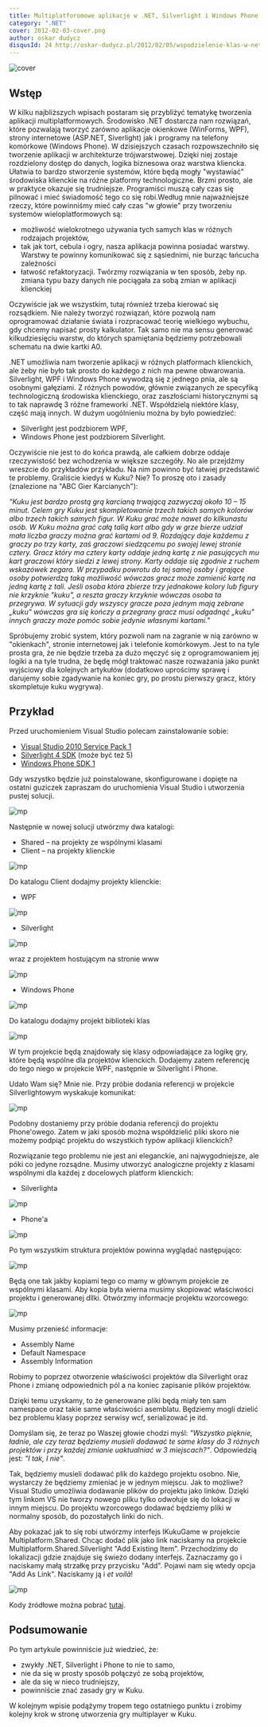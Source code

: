 ```yaml
---
title: Multiplatforomowe aplikacje w .NET, Silverlight i Windows Phone Cz.1 – Współdzielenie klas
category: ".NET"
cover: 2012-02-03-cover.png
author: oskar dudycz
disqusId: 24 http://oskar-dudycz.pl/2012/02/05/wspodzielenie-klas-w-net-silverlight-i/
---
```


![cover](2012-02-03-cover.png)

## Wstęp

W kilku najbliższych wpisach postaram się przybliżyć tematykę tworzenia aplikacji multiplatformowych. Środowisko .NET dostarcza nam rozwiązań, które pozwalają tworzyć zarówno aplikacje okienkowe (WinForms, WPF), strony internetowe (ASP.NET, Siverlight) jak i programy na telefony komórkowe (Windows Phone). W dzisiejszych czasach rozpowszechniło się tworzenie aplikacji w architekturze trójwarstwowej. Dzięki niej zostaje rozdzielony dostęp do danych, logika biznesowa oraz warstwa kliencka. Ułatwia to bardzo stworzenie systemów, które będą mogły "wystawiać" środowiska klienckie na różne platformy technologiczne. Brzmi prosto, ale w praktyce okazuje się trudniejsze. Programiści muszą cały czas się pilnować i mieć świadomość tego co się robi.Według mnie najważniejsze rzeczy, które powinniśmy mieć cały czas "w głowie" przy tworzeniu systemów wieloplatformowych są:
* możliwość wielokrotnego używania tych samych klas w różnych rodzajach projektów,
* tak jak tort, cebula i ogry, nasza aplikacja powinna posiadać warstwy. Warstwy te powinny komunikować się z sąsiednimi, nie burząc łańcucha zależności
* łatwość refaktoryzacji. Twórzmy rozwiązania w ten sposób, żeby np. zmiana typu bazy danych nie pociągała za sobą zmian w aplikacji klienckiej

Oczywiście jak we wszystkim, tutaj również trzeba kierować się rozsądkiem. Nie należy tworzyć rozwiązań, które pozwolą nam oprogramować działanie świata i rozpracować teorię wielkiego wybuchu, gdy chcemy napisać prosty kalkulator. Tak samo nie ma sensu generować kilkudziesięciu warstw, do których spamiętania będziemy potrzebowali schematu na dwie kartki A0.


.NET umożliwia nam tworzenie aplikacji w różnych platformach klienckich, ale żeby nie było tak prosto do każdego z nich ma pewne obwarowania. Silverlight, WPF i Windows Phone wywodzą się z jednego pnia, ale są osobnymi gałęziami. Z różnych powodów, głównie związanych ze specyfiką technologiczną środowiska klienckiego, oraz zaszłościami historycznymi są to tak naprawdę 3 różne frameworki .NET. Współdzielą niektóre klasy, część mają innych. W dużym uogólnieniu można by było powiedzieć:
* Silverlight jest podzbiorem WPF,
* Windows Phone jest podzbiorem Silverlight.

Oczywiście nie jest to do końca prawdą, ale całkiem dobrze oddaje rzeczywistość bez wchodzenia w większe szczegóły. No ale przejdźmy wreszcie do przykładów przykładu. Na nim powinno być łatwiej przedstawić te problemy. Graliście kiedyś w Kuku? Nie? To proszę oto i zasady (znalezione na "ABC Gier Karcianych"):

_"Kuku jest bardzo prostą grą karcianą trwającą zazwyczaj około 10 – 15 minut. Celem gry Kuku jest skompletowanie trzech takich samych kolorów albo trzech takich samych figur. W Kuku grać może nawet do kilkunastu osób. W Kuku można grać całą talią kart albo gdy w grze bierze udział mała liczba graczy można grać kartami od 9. Rozdający daje każdemu z graczy po trzy karty, zaś graczowi siedzącemu po swojej lewej stronie cztery. Gracz który ma cztery karty oddaje jedną kartę z nie pasujących mu kart graczowi który siedzi z lewej strony. Karty oddaje się zgodnie z ruchem wskazówek zegara. W przypadku powrotu do tej samej osoby i grające osoby potwierdzą taką możliwość wówczas gracz może zamienić kartę na jedną kartę z tali. Jeśli osoba która zbierze trzy jednakowe kolory lub figury nie krzyknie "kuku", a reszta graczy krzyknie wówczas osoba ta przegrywa. W sytuacji gdy wszyscy gracze poza jednym mają zebrane „kuku" wówczas gra się kończy a przegrany gracz musi odgadnąć „kuku" innych graczy może pomóc sobie jedynie własnymi kartami."_

Spróbujemy zrobić system, który pozwoli nam na zagranie w nią zarówno w "okienkach", stronie internetowej jak i telefonie komórkowym. Jest to na tyle prosta gra, że nie będzie trzeba za dużo męczyć się z oprogramowaniem jej logiki a na tyle trudna, że będę mógł traktować nasze rozważania jako punkt wyjściowy dla kolejnych artykułów (dodatkowo uprościmy sprawę i darujemy sobie zgadywanie na koniec gry, po prostu pierwszy gracz, który skompletuje kuku wygrywa).

## Przykład

Przed uruchomieniem Visual Studio polecam zainstalowanie sobie:
* [Visual Studio 2010 Service Pack 1](http://www.microsoft.com/download/en/details.aspx?id=23691)
* [Silverlight 4 SDK](http://www.microsoft.com/download/en/details.aspx?id=7335) (może być też 5)
* [Windows Phone SDK 1](http://www.microsoft.com/download/en/details.aspx?id=27570)

Gdy wszystko będzie już poinstalowane, skonfigurowane i dopięte na ostatni guziczek zapraszam do uruchomienia Visual Studio i utworzenia pustej solucji.

![mp](mp-01.png)

Następnie w nowej solucji utwórzmy dwa katalogi:
* Shared – na projekty ze wspólnymi klasami
* Client – na projekty klienckie

![mp](mp-02.png)

Do katalogu Client dodajmy projekty klienckie:
* WPF

![mp](mp-03.png)

* Silverlight

![mp](mp-04.png)

wraz z projektem hostującym na stronie www

![mp](mp-05.png)

* Windows Phone

![mp](mp-06.png)

Do katalogu dodajmy projekt biblioteki klas

![mp](mp-07.png)

W tym projekcie będą znajdowały się klasy odpowiadające za logikę gry, które będą wspólne dla projektów klienckich. Dodajemy zatem referencję do tego niego w projekcie WPF, następnie w Silverlight i Phone. 

Udało Wam się? Mnie nie. Przy próbie dodania referencji w projekcie Silverlightowym wyskakuje komunikat:

![mp](mp-08.png)

Podobny dostaniemy przy próbie dodania referencji do projektu Phone'owego. Zatem w jaki sposób można współdzielić pliki skoro nie możemy podpiąć projektu do wszystkich typów aplikacji klienckich?

Rozwiązanie tego problemu nie jest ani eleganckie, ani najwygodniejsze, ale póki co jedyne rozsądne. Musimy utworzyć analogiczne projekty z klasami wspólnymi dla każdej z docelowych platform klienckich:

* Silverlighta

![mp](mp-09.png)

* Phone'a

![mp](mp-10.png)

Po tym wszystkim struktura projektów powinna wyglądać następująco:

![mp](mp-11.png)

Będą one tak jakby kopiami tego co mamy w głównym projekcie ze wspólnymi klasami. Aby kopia była wierna musimy skopiować właściwości projektu i generowanej dllki. Otwórzmy informacje projektu wzorcowego:

![mp](mp-12.png)

Musimy przenieść informacje:
* Assembly Name
* Default Namespace
* Assembly Information

Robimy to poprzez otworzenie właściwości projektów dla Silverlight oraz Phone i zmianę odpowiednich pól a na koniec zapisanie plików projektów.

Dzięki temu uzyskamy, to że generowane pliki będą miały ten sam namespace oraz takie same właściwości asemblatu. Będziemy mogli dzielić bez problemu klasy poprzez serwisy wcf, serializować je itd.

Domyślam się, że teraz po Waszej głowie chodzi myśl: _"Wszystko pięknie, ładnie, ale czy teraz będziemy musieli dodawać te same klasy do 3 różnych projektów i przy każdej zmianie uaktualniać w 3 miejscach?"_. Odpowiedzią jest: _"I tak, I nie"_. 

Tak, będziemy musieli dodawać plik do każdego projektu osobno. Nie, wystarczy że będziemy zmieniać je w jednym miejscu. Jak to możliwe? Visual Studio umożliwia dodawanie plików do projektu jako linków. Dzięki tym linkom VS nie tworzy nowego pliku tylko odwołuje się do lokacji w innym miejscu. Do projektu wzorcowego dodawać będziemy pliki w normalny sposób, do pozostałych linki do nich.

Aby pokazać jak to się robi utwórzmy interfejs IKukuGame w projekcie Multiplatform.Shared. Chcąc dodać plik jako link naciskamy na projekcie Multiplatform.Shared.Silverlight "Add Existing Item". Przechodzimy do lokalizacji gdzie znajduje się świeżo dodany interfejs. Zaznaczamy go i naciskamy małą strzałkę przy przycisku "Add". Pojawi nam się wtedy opcja "Add As Link". Naciskamy ją i _et voilà_!

![mp](mp-13.png)

Kody źródłowe można pobrać [tutaj](http://joomanji.no-ip.org/blog/multiplatform.zip).

## Podsumowanie

Po tym artykule powinniście już wiedzieć, że:
* zwykły .NET, Silverlight i Phone to nie to samo, 
* nie da się w prosty sposób połączyć ze sobą projektów,
* ale da się w nieco trudniejszy,
* powinniście znać zasady gry w Kuku.

W kolejnym wpisie podążymy tropem tego ostatniego punktu i zrobimy kolejny krok w stronę utworzenia gry multiplayer w Kuku.